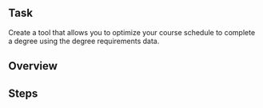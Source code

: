 ## Task
Create a tool that allows you to optimize your course schedule to complete a degree using the degree requirements data.

## Overview

## Steps